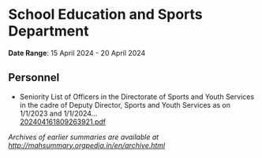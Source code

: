 # School Education and Sports Department

**Date Range**: 15 April 2024 - 20 April 2024


## Personnel
- Seniority List of Officers in the Directorate of Sports and Youth Services in the cadre of Deputy Director, Sports and Youth Services as on 1/1/2023 and 1/1/2024...\
  [202404161809263921.pdf](https://gr.maharashtra.gov.in/Site/Upload/Government%20Resolutions/English/202404161809263921.pdf)


*Archives of earlier summaries are available at http://mahsummary.orgpedia.in/en/archive.html*